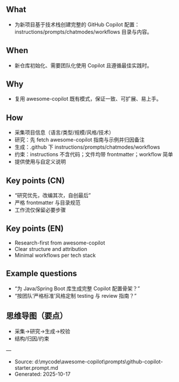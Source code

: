 ## What
- 为新项目基于技术栈创建完整的 GitHub Copilot 配置：instructions/prompts/chatmodes/workflows 目录与内容。

## When
- 新仓库初始化、需要团队化使用 Copilot 且遵循最佳实践时。

## Why
- 复用 awesome-copilot 既有模式，保证一致、可扩展、易上手。

## How
- 采集项目信息（语言/类型/规模/风格/技术）
- 研究：先 fetch awesome-copilot 指南与示例并归因备注
- 生成：.github 下 instructions/prompts/chatmodes/workflows
- 约束：instructions 不含代码；文件均带 frontmatter；workflow 简单
- 提供使用与自定义说明

## Key points (CN)
- “研究优先，改编其次，自创最后”
- 严格 frontmatter 与目录规范
- 工作流仅保留必要步骤

## Key points (EN)
- Research-first from awesome-copilot
- Clear structure and attribution
- Minimal workflows per tech stack

## Example questions
- “为 Java/Spring Boot 库生成完整 Copilot 配置骨架？”
- “按团队‘严格标准’风格定制 testing 与 review 指南？”

## 思维导图（要点）
- 采集→研究→生成→校验
- 结构/归因/约束

—
- Source: d:\mycode\awesome-copilot\prompts\github-copilot-starter.prompt.md
- Generated: 2025-10-17
